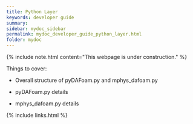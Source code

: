 ```yaml
---
title: Python Layer
keywords: developer guide
summary: 
sidebar: mydoc_sidebar
permalink: mydoc_developer_guide_python_layer.html
folder: mydoc
---
```


{% include note.html content="This webpage is under construction." %}

Things to cover:

- Overall structure of pyDAFoam.py and mphys_dafoam.py

- pyDAFoam.py details

- mphys_dafoam.py details


{% include links.html %}
